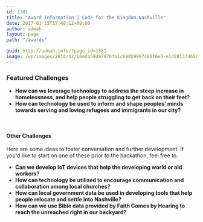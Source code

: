 ```yaml
---
id: 1381
title: "Award Information | Code for the Kingdom Nashville"
date: 2017-01-15T17:48:12+00:00
author: admah
layout: page
path: "/awards"

guid: http://admah.info/?page_id=1381
image: /wp/images/2014/12/b0edb59d97976fb1c698b9997460f6e3-e1458137465824.jpg
---
```



<section class="text-xs-center">
  <div class="container">
    <section>
      <h1 class="page-header">Featured Challenges</h1>
      <div class="region region-content">
        <div class="content">
          <ul class="challenge-list">
            <li><strong>How can we leverage technology to address the steep increase in homelessness, and help people struggling to get back on their feet?</strong></li>
            <li><strong>How can technology be used to inform and shape peoples' minds towards serving and loving refugees and immigrants in our city?</strong></li>
          </ul>
          <br/>
          <h4>Other Challenges</h4>
          <p>Here are some ideas to foster conversation and further development.  If you'd like to start on one of these prior to the hackathon, feel free to.</p>
          <ul class="challenge-list">
            <li><strong>Can we develop IoT devices that help the developing world or aid workers?</strong></li>
            <li><strong>How can technology be utilized to encourage communication and collaboration among local churches?</strong></li>
            <li><strong>How can local government data be used in developing tools that help people relocate and settle into Nashville?</strong></li>
            <li><strong>How can we use Bible data provided by Faith Comes by Hearing to reach the unreached right in our backyard?</strong></li>
          </ul>
        </div>
        <footer>
        </footer>
      </div>
    </section>
  </div>
</section>